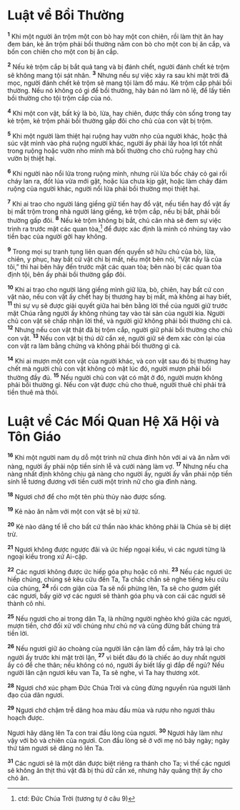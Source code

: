 # Luật về Bồi Thường
<sup><b>1</b></sup> Khi một người ăn trộm một con bò hay một con chiên, rồi làm thịt ăn hay đem bán, kẻ ăn trộm phải bồi thường năm con bò cho một con bị ăn cắp, và bốn con chiên cho một con bị ăn cắp.

<sup><b>2</b></sup> Nếu kẻ trộm cắp bị bắt quả tang và bị đánh chết, người đánh chết kẻ trộm sẽ không mang tội sát nhân. <sup><b>3</b></sup> Nhưng nếu sự việc xảy ra sau khi mặt trời đã mọc, người đánh chết kẻ trộm sẽ mang tội làm đổ máu. Kẻ trộm cắp phải bồi thường. Nếu nó không có gì để bồi thường, hãy bán nó làm nô lệ, để lấy tiền bồi thường cho tội trộm cắp của nó.

<sup><b>4</b></sup> Khi một con vật, bất kỳ là bò, lừa, hay chiên, được thấy còn sống trong tay kẻ trộm, kẻ trộm phải bồi thường gấp đôi cho chủ của con vật bị trộm.

<sup><b>5</b></sup> Khi một người làm thiệt hại ruộng hay vườn nho của người khác, hoặc thả súc vật mình vào phá ruộng người khác, người ấy phải lấy hoa lợi tốt nhất trong ruộng hoặc vườn nho mình mà bồi thường cho chủ ruộng hay chủ vườn bị thiệt hại.

<sup><b>6</b></sup> Khi người nào nổi lửa trong ruộng mình, nhưng rủi lửa bốc cháy cỏ gai rồi cháy lan ra, đốt lúa vừa mới gặt, hoặc lúa chưa kịp gặt, hoặc làm cháy đám ruộng của người khác, người nổi lửa phải bồi thường mọi thiệt hại.

<sup><b>7</b></sup> Khi ai trao cho người láng giềng giữ tiền hay đồ vật, nếu tiền hay đồ vật ấy bị mất trộm trong nhà người láng giềng, kẻ trộm cắp, nếu bị bắt, phải bồi thường gấp đôi. <sup><b>8</b></sup> Nếu kẻ trộm không bị bắt, chủ căn nhà sẽ đem sự việc trình ra trước mặt các quan tòa,[^1-28a10dfd-e774-41d4-bb2c-a12099ccfee0] để được xác định là mình có nhúng tay vào tiền bạc của người gởi hay không.

<sup><b>9</b></sup> Trong mọi sự tranh tụng liên quan đến quyền sở hữu chủ của bò, lừa, chiên, y phục, hay bất cứ vật chi bị mất, nếu một bên nói, “Vật nầy là của tôi,” thì hai bên hãy đến trước mặt các quan tòa; bên nào bị các quan tòa định tội, bên ấy phải bồi thường gấp đôi.

<sup><b>10</b></sup> Khi ai trao cho người láng giềng mình giữ lừa, bò, chiên, hay bất cứ con vật nào, nếu con vật ấy chết hay bị thương hay bị mất, mà không ai hay biết, <sup><b>11</b></sup> thì sự vụ sẽ được giải quyết giữa hai bên bằng lời thề của người giữ trước mặt Chúa rằng người ấy không nhúng tay vào tài sản của người kia. Người chủ con vật sẽ chấp nhận lời thề, và người giữ không phải bồi thường chi cả. <sup><b>12</b></sup> Nhưng nếu con vật thật đã bị trộm cắp, người giữ phải bồi thường cho chủ con vật. <sup><b>13</b></sup> Nếu con vật bị thú dữ cắn xé, người giữ sẽ đem xác còn lại của con vật ra làm bằng chứng và không phải bồi thường gì cả.

<sup><b>14</b></sup> Khi ai mượn một con vật của người khác, và con vật sau đó bị thương hay chết mà người chủ con vật không có mặt lúc đó, người mượn phải bồi thường đầy đủ. <sup><b>15</b></sup> Nếu người chủ con vật có mặt ở đó, người mượn không phải bồi thường gì. Nếu con vật được chủ cho thuê, người thuê chỉ phải trả tiền thuê mà thôi.

# Luật về Các Mối Quan Hệ Xã Hội và Tôn Giáo
<sup><b>16</b></sup> Khi một người nam dụ dỗ một trinh nữ chưa đính hôn với ai và ăn nằm với nàng, người ấy phải nộp tiền sính lễ và cưới nàng làm vợ. <sup><b>17</b></sup> Nhưng nếu cha nàng nhất định không chịu gả nàng cho người ấy, người ấy vẫn phải nộp tiền sính lễ tương đương với tiền cưới một trinh nữ cho gia đình nàng.

<sup><b>18</b></sup> Ngươi chớ để cho một tên phù thủy nào được sống.

<sup><b>19</b></sup> Kẻ nào ăn nằm với một con vật sẽ bị xử tử.

<sup><b>20</b></sup> Kẻ nào dâng tế lễ cho bất cứ thần nào khác không phải là Chúa sẽ bị diệt trừ.

<sup><b>21</b></sup> Ngươi không được ngược đãi và ức hiếp ngoại kiều, vì các ngươi từng là ngoại kiều trong xứ Ai-cập.

<sup><b>22</b></sup> Các ngươi không được ức hiếp góa phụ hoặc cô nhi. <sup><b>23</b></sup> Nếu các ngươi ức hiếp chúng, chúng sẽ kêu cứu đến Ta, Ta chắc chắn sẽ nghe tiếng kêu cứu của chúng, <sup><b>24</b></sup> rồi cơn giận của Ta sẽ nổi phừng lên, Ta sẽ cho gươm giết các ngươi, bấy giờ vợ các ngươi sẽ thành góa phụ và con cái các ngươi sẽ thành cô nhi.

<sup><b>25</b></sup> Nếu ngươi cho ai trong dân Ta, là những người nghèo khó giữa các ngươi, mượn tiền, chớ đối xử với chúng như chủ nợ và cũng đừng bắt chúng trả tiền lời.

<sup><b>26</b></sup> Nếu ngươi giữ áo choàng của người lân cận làm đồ cầm, hãy trả lại cho người ấy trước khi mặt trời lặn, <sup><b>27</b></sup> vì biết đâu đó là chiếc áo duy nhất người ấy có để che thân; nếu không có nó, người ấy biết lấy gì đắp để ngủ? Nếu người lân cận ngươi kêu van Ta, Ta sẽ nghe, vì Ta hay thương xót.

<sup><b>28</b></sup> Ngươi chớ xúc phạm Ðức Chúa Trời và cũng đừng nguyền rủa người lãnh đạo của dân ngươi.

<sup><b>29</b></sup> Ngươi chớ chậm trễ dâng hoa màu đầu mùa và rượu nho ngươi thâu hoạch được.

Ngươi hãy dâng lên Ta con trai đầu lòng của ngươi. <sup><b>30</b></sup> Ngươi hãy làm như vậy với bò và chiên của ngươi. Con đầu lòng sẽ ở với mẹ nó bảy ngày; ngày thứ tám ngươi sẽ dâng nó lên Ta.

<sup><b>31</b></sup> Các ngươi sẽ là một dân được biệt riêng ra thánh cho Ta; vì thế các ngươi sẽ không ăn thịt thú vật đã bị thú dữ cắn xé, nhưng hãy quăng thịt ấy cho chó ăn.

[^1-28a10dfd-e774-41d4-bb2c-a12099ccfee0]: ctd: Ðức Chúa Trời (tương tự ở câu 9)